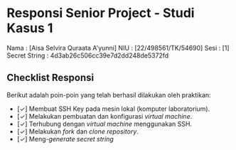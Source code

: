 # Responsi Senior Project - Studi Kasus 1

Nama : [Aisa Selvira Quraata A'yunni]
NIU : [22/498561/TK/54690]
Sesi : [1]
Secret String : 4d3ab26c506cc39e7d2dd248de5372fd

## Checklist Responsi

Berikut adalah poin-poin yang telah berhasil dilakukan oleh praktikan:

- [✓] Membuat SSH Key pada mesin lokal (komputer laboratorium).
- [✓] Melakukan pembuatan dan konfigurasi _virtual machine_.
- [✓] Terhubung dengan _virtual machine_ menggunakan SSH.
- [✓] Melakukan _fork_ dan _clone_ _repository_.
- [✓] Meng-_generate_ _secret string_
